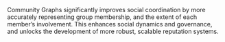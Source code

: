 Community Graphs significantly improves social coordination by more accurately representing group membership, and the extent of each member’s involvement. This enhances social dynamics and governance, and unlocks the development of more robust, scalable reputation systems.
